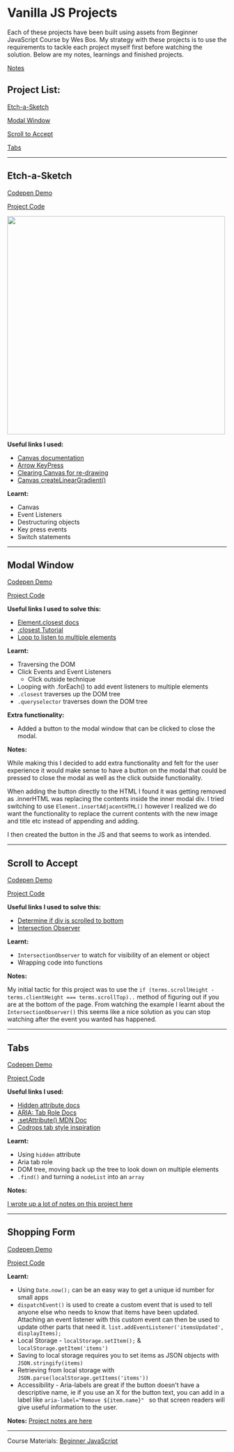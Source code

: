 # Vanilla JS Projects

Each of these projects have been built using assets from Beginner JavaScript Course by Wes Bos. My strategy with these projects is to use the requirements to tackle each project myself first before watching the solution. Below are my notes, learnings and finished projects.

[Notes](https://github.com/leannethng/beginner-javascript/tree/master/notes/)

## Project List:

[Etch-a-Sketch](#Etch-a-Sketch)

[Modal Window](#Modal-Window)

[Scroll to Accept](#Scroll-to-Accept)

[Tabs](#Tabs)

---

## Etch-a-Sketch

[Codepen Demo](https://codepen.io/leannethng/pen/dyPBggo)

[Project Code](https://github.com/leannethng/beginner-javascript/tree/master/exercises/33-Etch-a-Sketch)

 <img src="https://github.com/leannethng/beginner-javascript/blob/e46ff9f07a33542fdfd4209c9288341b917c5cac/exercises/33%20-%20Etch-a-Sketch/Etch-a-Sketch.gif" width='500'/>
 
 **Useful links I used:** 
 * [Canvas documentation](https://developer.mozilla.org/en-US/docs/Web/API/CanvasRenderingContext2D)
 * [Arrow KeyPress](https://stackoverflow.com/questions/5597060/detecting-arrow-key-presses-in-javascript)
 * [Clearing Canvas for re-drawing](https://stackoverflow.com/questions/2142535/how-to-clear-the-canvas-for-redrawing)
 * [Canvas createLinearGradient()](https://www.w3schools.com/tags/canvas_createlineargradient.asp)
 
 
 **Learnt:** 
 - Canvas 
 - Event Listeners 
 - Destructuring objects 
 - Key press events 
 - Switch statements

---

## Modal Window

[Codepen Demo](https://codepen.io/leannethng/pen/bGNXJOb)

[Project Code](https://github.com/leannethng/beginner-javascript/tree/master/exercises/34-Click-Outside)

**Useful links I used to solve this:**

- [Element.closest docs](https://developer.mozilla.org/en-US/docs/Web/API/Element/closest)
- [.closest Tutorial](https://allthingssmitty.com/2019/03/25/using-closest-to-return-the-correct-dom-element/)
- [Loop to listen to multiple elements](https://flaviocopes.com/how-to-add-event-listener-multiple-elements-javascript/)

**Learnt:**

- Traversing the DOM
- Click Events and Event Listeners
  - Click outside technique
- Looping with .forEach() to add event listeners to multiple elements
- `.closest` traverses up the DOM tree
- `.queryselector` traverses down the DOM tree

**Extra functionality:**

- Added a button to the modal window that can be clicked to close the modal.

**Notes:**

While making this I decided to add extra functionality and felt for the user experience it would make sense to have a button on the modal that could be pressed to close the modal as well as the click outside functionality.

When adding the button directly to the HTML I found it was getting removed as .innerHTML was replacing the contents inside the inner modal div. I tried switching to use `Element.insertAdjacentHTML()` however I realized we do want the functionality to replace the current contents with the new image and title etc instead of appending and adding.

I then created the button in the JS and that seems to work as intended.

---

## Scroll to Accept

[Codepen Demo](https://codepen.io/leannethng/pen/wvawmEy)

[Project Code](https://github.com/leannethng/beginner-javascript/tree/master/exercises/35-Scroll-To-Accept)

**Useful links I used to solve this:**

- [Determine if div is scrolled to bottom](https://stackoverflow.com/questions/876115/how-can-i-determine-if-a-div-is-scrolled-to-the-bottom)
- [Intersection Observer](https://developer.mozilla.org/en-US/docs/Web/API/Intersection_Observer_API)

**Learnt:**

- `IntersectionObserver` to watch for visibility of an element or object
- Wrapping code into functions

**Notes:**

My initial tactic for this project was to use the `if (terms.scrollHeight - terms.clientHeight === terms.scrollTop)..` method of figuring out if you are at the bottom of the page. From watching the example I learnt about the `IntersectionObserver()` this seems like a nice solution as you can stop watching after the event you wanted has happened.

---

## Tabs

[Codepen Demo](https://codepen.io/leannethng/pen/PoqodoK)

[Project Code](https://github.com/leannethng/beginner-javascript/tree/master/exercises/36-Tabs)

**Useful links I used:**

- [Hidden attribute docs](https://developer.mozilla.org/en-US/docs/Web/HTML/Global_attributes/hidden)
- [ARIA: Tab Role Docs](https://developer.mozilla.org/en-US/docs/Web/Accessibility/ARIA/Roles/Tab_Role)
- [.setAttribute() MDN Doc](https://developer.mozilla.org/en-US/docs/Web/API/Element/setAttribute)
- [Codrops tab style inspiration](https://tympanus.net/Development/TabStylesInspiration/)

**Learnt:**

- Using `hidden` attribute
- Aria tab role
- DOM tree, moving back up the tree to look down on multiple elements
- `.find()` and turning a `nodeList` into an `array`

**Notes:**

[I wrote up a lot of notes on this project here](https://github.com/leannethng/beginner-javascript/tree/master/notes/module-6-tabs-project.md)

---

## Shopping Form

[Codepen Demo](https://codepen.io/leannethng/pen/poJmJrv)

[Project Code](https://github.com/leannethng/beginner-javascript/tree/master/exercises/57-ShoppingList)

**Learnt:**

- Using `Date.now();` can be an easy way to get a unique id number for small apps
- `dispatchEvent()` is used to create a custom event that is used to tell anyone else who needs to know that items have been updated. Attaching an event listener with this custom event can then be used to update other parts that need it. 
`list.addEventListener('itemsUpdated', displayItems);`
- Local Storage - `localStorage.setItem();` & `localStorage.getItem('items')`
- Saving to local storage requires you to set items as JSON objects with `JSON.stringify(items)`
- Retrieving from local storage with `JSON.parse(localStorage.getItems('items'))`
- Accessibility - Aria-labels are great if the button doesn't have a descriptive name, ie if you use an X for the button text, you can add in a label like `aria-label="Remove ${item.name}" ` so that screen readers will give useful information to the user.

**Notes:**
[Project notes are here](https://github.com/leannethng/beginner-javascript/blob/master/notes/module-10-exercises.md)

---

Course Materials: [Beginner JavaScript](https://BeginnerJavaScript.com)
